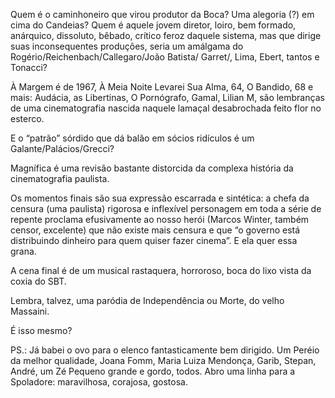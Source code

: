 ---
---

Quem é o caminhoneiro que virou produtor da Boca? Uma alegoria (?) em cima do Candeias? Quem é aquele jovem diretor, loiro, bem formado, anárquico, dissoluto, bêbado, crítico feroz daquele sistema, mas que dirige suas inconsequentes produções, seria um amálgama do Rogério/Reichenbach/Callegaro/João Batista/ Garret/, Lima, Ebert, tantos e Tonacci? 

À Margem é de 1967, À Meia Noite Levarei Sua Alma, 64, O Bandido, 68 e mais: Audácia, as Libertinas, O Pornógrafo, Gamal, Lilian M, são lembranças de uma cinematografia nascida naquele lamaçal desabrochada feito flor no esterco.

E o “patrão” sórdido que dá balão em sócios ridículos é um Galante/Palácios/Grecci? 

Magnífica é uma revisão bastante distorcida da complexa história da cinematografia paulista.   

Os momentos finais são sua expressão escarrada e sintética: a chefa da censura (uma paulista) rigorosa e inflexível personagem em toda a série de repente proclama efusivamente ao nosso herói (Marcos Winter, também censor, excelente) que não existe mais censura e que “o governo está distribuindo dinheiro para quem quiser fazer cinema”. E ela quer essa grana.

A cena final é de um musical rastaquera, horroroso, boca do lixo vista da coxia do SBT.

Lembra, talvez, uma paródia de Independência ou Morte, do velho Massaini. 

É isso mesmo?

PS.: Já babei o ovo para o elenco fantasticamente bem dirigido. Um Peréio da melhor qualidade, Joana Fomm, Maria Luiza Mendonça, Garib, Stepan, André, um Zé Pequeno grande e gordo, todos. Abro uma linha para a Spoladore: maravilhosa, corajosa, gostosa.
